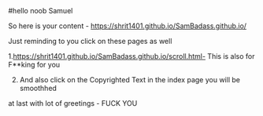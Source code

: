 
<html>
#hello noob Samuel 

So here is your content - https://shrit1401.github.io/SamBadass.github.io/


Just reminding to you click on these pages as well

1.https://shrit1401.github.io/SamBadass.github.io/scroll.html- This is also for F**king for you

2. And also  click on the Copyrighted Text in the index page you will be smoothhed

at last with lot of greetings - FUCK YOU
  
</html>
